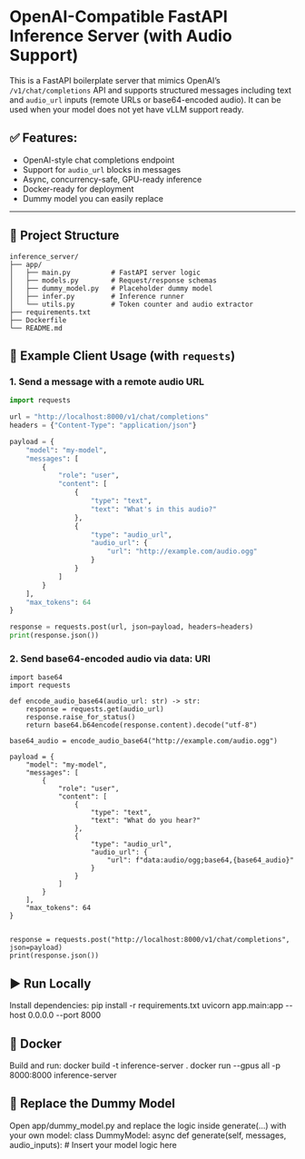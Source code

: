 # OpenAI-Compatible FastAPI Inference Server (with Audio Support)

This is a FastAPI boilerplate server that mimics OpenAI’s `/v1/chat/completions` API and supports structured messages including text and `audio_url` inputs (remote URLs or base64-encoded audio).
It can be used when your model does not yet have vLLM support ready.

## ✅ Features:
- OpenAI-style chat completions endpoint
- Support for `audio_url` blocks in messages
- Async, concurrency-safe, GPU-ready inference
- Docker-ready for deployment
- Dummy model you can easily replace

---

## 📁 Project Structure

```text
inference_server/
├── app/
│   ├── main.py          # FastAPI server logic
│   ├── models.py        # Request/response schemas
│   ├── dummy_model.py   # Placeholder dummy model
│   ├── infer.py         # Inference runner
│   └── utils.py         # Token counter and audio extractor
├── requirements.txt
├── Dockerfile
└── README.md
```

## 🔧 Example Client Usage (with `requests`)

### 1. Send a message with a remote audio URL

```python
import requests

url = "http://localhost:8000/v1/chat/completions"
headers = {"Content-Type": "application/json"}

payload = {
    "model": "my-model",
    "messages": [
        {
            "role": "user",
            "content": [
                {
                    "type": "text",
                    "text": "What's in this audio?"
                },
                {
                    "type": "audio_url",
                    "audio_url": {
                        "url": "http://example.com/audio.ogg"
                    }
                }
            ]
        }
    ],
    "max_tokens": 64
}

response = requests.post(url, json=payload, headers=headers)
print(response.json())
```

### 2. Send base64-encoded audio via data: URI
```
import base64
import requests

def encode_audio_base64(audio_url: str) -> str:
    response = requests.get(audio_url)
    response.raise_for_status()
    return base64.b64encode(response.content).decode("utf-8")

base64_audio = encode_audio_base64("http://example.com/audio.ogg")

payload = {
    "model": "my-model",
    "messages": [
        {
            "role": "user",
            "content": [
                {
                    "type": "text",
                    "text": "What do you hear?"
                },
                {
                    "type": "audio_url",
                    "audio_url": {
                        "url": f"data:audio/ogg;base64,{base64_audio}"
                    }
                }
            ]
        }
    ],
    "max_tokens": 64
}


response = requests.post("http://localhost:8000/v1/chat/completions", json=payload)
print(response.json())
```
## ▶️ Run Locally
Install dependencies:
pip install -r requirements.txt
uvicorn app.main:app --host 0.0.0.0 --port 8000

## 🐳 Docker
Build and run:
docker build -t inference-server .
docker run --gpus all -p 8000:8000 inference-server


## 🔄 Replace the Dummy Model
Open app/dummy_model.py and replace the logic inside generate(...) with your own model:
class DummyModel:
    async def generate(self, messages, audio_inputs):
        # Insert your model logic here

